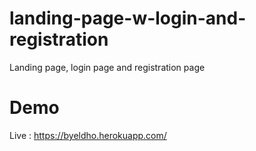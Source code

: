 # landing-page-w-login-and-registration
Landing page, login page and registration page

# Demo
Live : https://byeldho.herokuapp.com/
